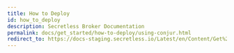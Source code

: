 ```yaml
---
title: How to Deploy
id: how_to_deploy
description: Secretless Broker Documentation
permalink: docs/get_started/how-to-deploy/using-conjur.html
redirect_to: https://docs-staging.secretless.io/Latest/en/Content/Get%20Started/using-conjur.htm
---
```


